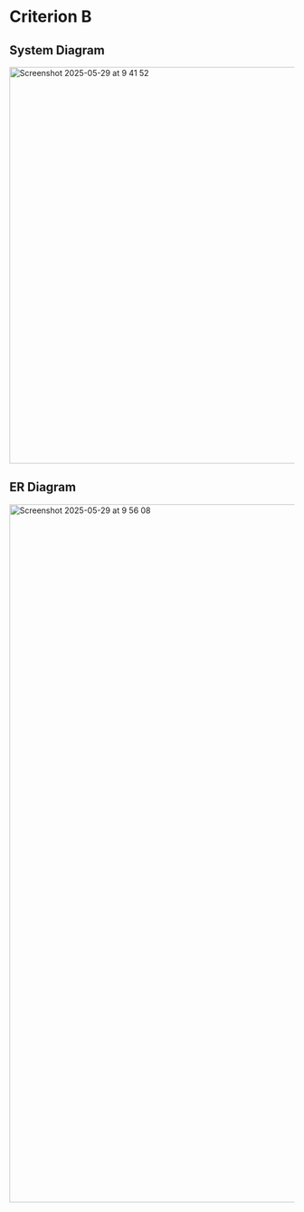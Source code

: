 # Criterion B

## System Diagram

<img width="700" alt="Screenshot 2025-05-29 at 9 41 52" src="https://github.com/user-attachments/assets/2e0786cf-bd35-4bea-8a3c-a3d5efce834b" />

## ER Diagram

<img width="1232" alt="Screenshot 2025-05-29 at 9 56 08" src="https://github.com/user-attachments/assets/843615a4-d8e2-4380-8e8a-b5cbe1af7c04" />

